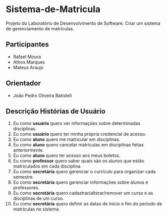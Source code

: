 # Sistema-de-Matricula

Projeto do Laboratório de Desenvolvimento de Software.
Criar um sistema de gerenciamento de matrículas.

## Participantes

- Rafael Moura
- Athos Marques
- Mateus Araujo

## Orientador

- João Pedro Oliveira Batisteli

## Descrição Histórias de Usuário

1. Eu como **usuário** quero ver informações sobre determinadas disciplinas.
2. Eu como **usuário** quero ter minha própria credencial de acesso.
3. Eu como **aluno** quero me matricular em disciplinas.
4. Eu como **aluno** quero cancelar matrículas em disciplinas feitas anteriormente.
5. Eu como **aluno** quero ter acesso aos meus boletos.
6. Eu como **professor** quero saber quais são os alunos que estão matriculados em cada disciplina.
7. Eu como **secretária** quero gerenciar o currículo para organizar cada semestre.
8. Eu como **secretária** quero gerenciar informações sobre alunos e professores.
9. Eu como **secretária** quero cadastrar/alterar/remover um curso e as disciplinas de um curso.
10. Eu como **secretária** quero definir as datas de início e fim do período de matrículas no sistema.
